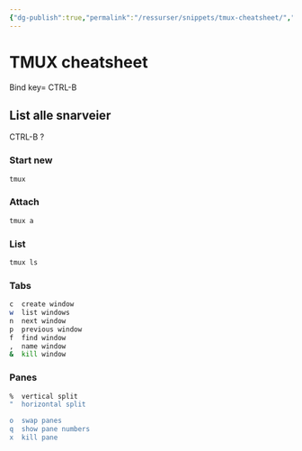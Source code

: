 ```yaml
---
{"dg-publish":true,"permalink":"/ressurser/snippets/tmux-cheatsheet/","dgHomeLink":true,"dgPassFrontmatter":false}
---
```


# TMUX cheatsheet

Bind key= CTRL-B

## List alle snarveier

CTRL-B ?

### Start new

```bash
tmux
```

### Attach

```bash
tmux a
```

### List

```bash
tmux ls
```

### Tabs

```bash
c  create window
w  list windows
n  next window
p  previous window
f  find window
,  name window
&  kill window
```

### Panes

```bash
%  vertical split
"  horizontal split

o  swap panes
q  show pane numbers
x  kill pane
```